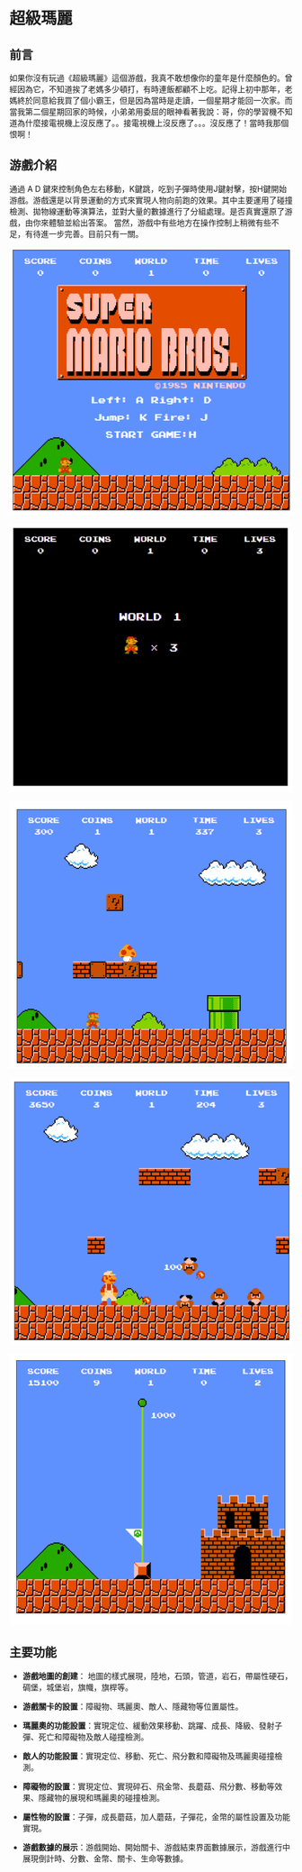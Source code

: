 # 超級瑪麗

## 前言

如果你沒有玩過《超級瑪麗》這個游戲，我真不敢想像你的童年是什麼顏色的。曾經因為它，不知道挨了老媽多少頓打，有時連飯都顧不上吃。記得上初中那年，老媽終於同意給我買了個小霸王，但是因為當時是走讀，一個星期才能回一次家。而當我第二個星期回家的時候，小弟弟用委屈的眼神看著我說：哥，你的學習機不知道為什麼接電視機上沒反應了。。接電視機上沒反應了。。。沒反應了！當時我那個恨啊！

## 游戲介紹

通過 A D 鍵來控制角色左右移動，K鍵跳，吃到子彈時使用J鍵射擊，按H鍵開始游戲。游戲還是以背景運動的方式來實現人物向前跑的效果。其中主要運用了碰撞檢測、拋物線運動等演算法，並對大量的數據進行了分組處理。是否真實還原了游戲，由你來體驗並給出答案。 當然，游戲中有些地方在操作控制上稍微有些不足，有待進一步完善。目前只有一關。

![開始游戲](1.png)

![生命和關卡顯示界面](2.png)

![游戲中。。。](3.png)

![放子彈效果](4.png)

![第一關過關](5.png)

## 主要功能

- **游戲地圖的創建**： 地圖的樣式展現，陸地，石頭，管道，岩石，帶屬性硬石，碉堡，城堡岩，旗幟，旗桿等。

- **游戲關卡的設置**：障礙物、瑪麗奧、敵人、隱藏物等位置屬性。

- **瑪麗奧的功能設置**：實現定位、緩動效果移動、跳躍、成長、降級、發射子彈、死亡和障礙物及敵人碰撞檢測。

- **敵人的功能設置**：實現定位、移動、死亡、飛分數和障礙物及瑪麗奧碰撞檢測。

- **障礙物的設置**：實現定位、實現碎石、飛金幣、長蘑菇、飛分數、移動等效果、隱藏物的展現和瑪麗奧的碰撞檢測。

- **屬性物的設置**：子彈，成長蘑菇，加人蘑菇，子彈花，金幣的屬性設置及功能實現。

- **游戲數據的展示**：游戲開始、開始關卡、游戲結束界面數據展示，游戲進行中展現倒計時、分數、金幣、關卡、生命等數據。